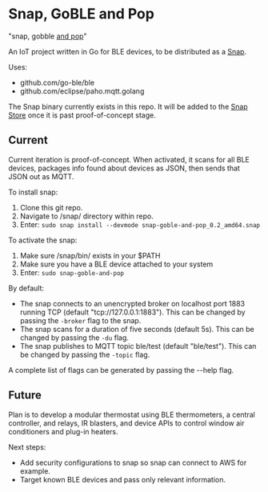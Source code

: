 # Snap, GoBLE and Pop
"snap, gobble [and pop](https://en.wikipedia.org/wiki/Snap,_Crackle_and_Pop)"

An IoT project written in Go for BLE devices, to be distributed as a [Snap](https://snapcraft.io/). 

Uses:
- github.com/go-ble/ble
- github.com/eclipse/paho.mqtt.golang

The Snap binary currently exists in this repo. It will be added to the [Snap Store](https://snapcraft.io/store) once it is past proof-of-concept stage.

## Current
Current iteration is proof-of-concept. When activated, it scans for all BLE devices, packages info found about devices as JSON, then sends that JSON out as MQTT.

To install snap:
1. Clone this git repo.
1. Navigate to /snap/ directory within repo.
1. Enter: `sudo snap install --devmode snap-goble-and-pop_0.2_amd64.snap `

To activate the snap:
1. Make sure /snap/bin/ exists in your $PATH
1. Make sure you have a BLE device attached to your system
1. Enter: `sudo snap-goble-and-pop`

By default:
- The snap connects to an unencrypted broker on localhost port 1883 running TCP (default "tcp://127.0.0.1:1883"). This can be changed by passing the `-broker` flag to the snap. 
- The snap scans for a duration of five seconds (default 5s). This can be changed by passing the `-du` flag.
- The snap publishes to MQTT topic ble/test (default "ble/test"). This can be changed by passing the `-topic` flag.

A complete list of flags can be generated by passing the --help flag.

## Future
Plan is to develop a modular thermostat using BLE thermometers, a central controller, and relays, IR blasters, and device APIs to control window air conditioners and plug-in heaters.

Next steps:
- Add security configurations to snap so snap can connect to AWS for example.
- Target known BLE devices and pass only relevant information.

